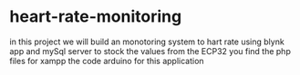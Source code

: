 # heart-rate-monitoring
in this project we will build an monotoring system to hart rate using blynk app and mySql server to stock the values from the ECP32
you find the php files for xampp 
the code arduino for this application 
